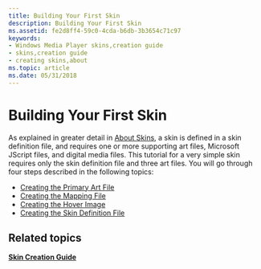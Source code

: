 ```yaml
---
title: Building Your First Skin
description: Building Your First Skin
ms.assetid: fe2d8ff4-59c0-4cda-b6db-3b3654c71c97
keywords:
- Windows Media Player skins,creation guide
- skins,creation guide
- creating skins,about
ms.topic: article
ms.date: 05/31/2018
---
```


# Building Your First Skin

As explained in greater detail in [About Skins](about-skins.md), a skin is defined in a skin definition file, and requires one or more supporting art files, Microsoft JScript files, and digital media files. This tutorial for a very simple skin requires only the skin definition file and three art files. You will go through four steps described in the following topics:

-   [Creating the Primary Art File](creating-the-primary-art-file.md)
-   [Creating the Mapping File](creating-the-mapping-file.md)
-   [Creating the Hover Image](creating-the-hover-image.md)
-   [Creating the Skin Definition File](creating-the-skin-definition-file.md)

## Related topics

<dl> <dt>

[**Skin Creation Guide**](skin-creation-guide.md)
</dt> </dl>

 

 





